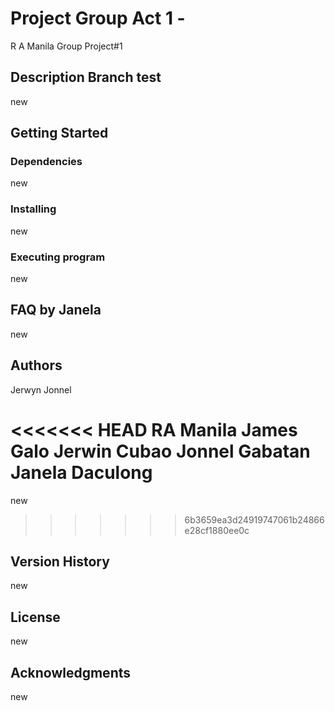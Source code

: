 # Project Group  Act 1 - 

R A Manila Group Project#1

## Description Branch test

new

## Getting Started

### Dependencies

new

### Installing

new

### Executing program

new


## FAQ by Janela

new

## Authors

Jerwyn
Jonnel

<<<<<<< HEAD
RA Manila
James Galo
Jerwin Cubao
Jonnel Gabatan
Janela Daculong
=======
new
>>>>>>> 6b3659ea3d24919747061b24866e28cf1880ee0c

## Version History

new

## License

new

## Acknowledgments

new
